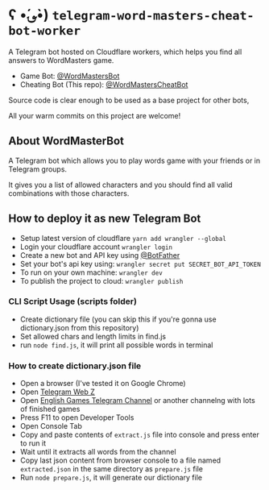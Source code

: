 # ʕ •́؈•̀) `telegram-word-masters-cheat-bot-worker`

A Telegram bot hosted on Cloudflare workers, which helps you find all answers to WordMasters game.

- Game Bot: [@WordMastersBot](https://t.me/WordMastersBot)
- Cheating Bot (This repo): [@WordMastersCheatBot](https://t.me/WordMastersCheatBot)

Source code is clear enough to be used as a base project for other bots,

All your warm commits on this project are welcome!

## About WordMasterBot

A Telegram bot which allows you to play words game with your friends or in Telegram groups.

It gives you a list of allowed characters and you should find all valid combinations with those characters.

## How to deploy it as new Telegram Bot

- Setup latest version of cloudflare `yarn add wrangler --global`
- Login your cloudflare account `wrangler login`
- Create a new bot and API key using [@BotFather](https://t.me/BotFather)
- Set your bot's api key using: `wrangler secret put SECRET_BOT_API_TOKEN`
- To run on your own machine: `wrangler dev`
- To publish the project to cloud: `wrangler publish`

### CLI Script Usage (scripts folder)
- Create dictionary file (you can skip this if you're gonna use dictionary.json from this repository)
- Set allowed chars and length limits in find.js
- run `node find.js`, it will print all possible words in terminal

### How to create dictionary.json file
- Open a browser (I've tested it on Google Chrome)
- Open [Telegram Web Z](https://web.telegram.org/z/)
- Open [English Games Telegram Channel](https://t.me/EnglishChallengers) or another channelng with lots of finished games
- Press F11 to open Developer Tools
- Open Console Tab
- Copy and paste contents of `extract.js` file into console and press enter to run it
- Wait until it extracts all words from the channel
- Copy last json content from browser console to a file named `extracted.json` in the same directory as `prepare.js` file
- Run `node prepare.js`, it will generate our dictionary file

